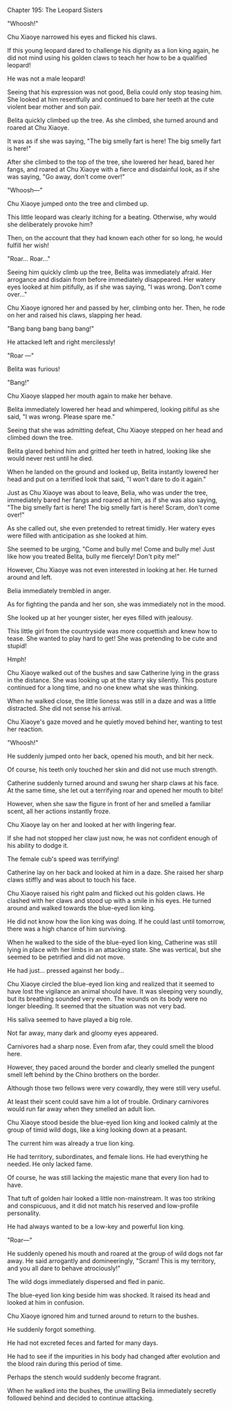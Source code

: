 Chapter 195: The Leopard Sisters

"Whoosh\!"

Chu Xiaoye narrowed his eyes and flicked his claws.

If this young leopard dared to challenge his dignity as a lion king again, he did not mind using his golden claws to teach her how to be a qualified leopard\!

He was not a male leopard\!

Seeing that his expression was not good, Belia could only stop teasing him. She looked at him resentfully and continued to bare her teeth at the cute violent bear mother and son pair.

Belita quickly climbed up the tree. As she climbed, she turned around and roared at Chu Xiaoye.

It was as if she was saying, "The big smelly fart is here\! The big smelly fart is here\!"

After she climbed to the top of the tree, she lowered her head, bared her fangs, and roared at Chu Xiaoye with a fierce and disdainful look, as if she was saying, "Go away, don't come over\!"

"Whoosh—"

Chu Xiaoye jumped onto the tree and climbed up.

This little leopard was clearly itching for a beating. Otherwise, why would she deliberately provoke him?

Then, on the account that they had known each other for so long, he would fulfill her wish\!

"Roar… Roar…"

Seeing him quickly climb up the tree, Belita was immediately afraid. Her arrogance and disdain from before immediately disappeared. Her watery eyes looked at him pitifully, as if she was saying, "I was wrong. Don't come over…"

Chu Xiaoye ignored her and passed by her, climbing onto her. Then, he rode on her and raised his claws, slapping her head.

"Bang bang bang bang bang\!"

He attacked left and right mercilessly\!

"Roar —"

Belita was furious\!

"Bang\!"

Chu Xiaoye slapped her mouth again to make her behave.

Belita immediately lowered her head and whimpered, looking pitiful as she said, "I was wrong. Please spare me."

Seeing that she was admitting defeat, Chu Xiaoye stepped on her head and climbed down the tree.

Belita glared behind him and gritted her teeth in hatred, looking like she would never rest until he died.

When he landed on the ground and looked up, Belita instantly lowered her head and put on a terrified look that said, "I won't dare to do it again."

Just as Chu Xiaoye was about to leave, Belia, who was under the tree, immediately bared her fangs and roared at him, as if she was also saying, "The big smelly fart is here\! The big smelly fart is here\! Scram, don't come over\!"

As she called out, she even pretended to retreat timidly. Her watery eyes were filled with anticipation as she looked at him.

She seemed to be urging, "Come and bully me\! Come and bully me\! Just like how you treated Belita, bully me fiercely\! Don't pity me\!"

However, Chu Xiaoye was not even interested in looking at her. He turned around and left.

Belia immediately trembled in anger.

As for fighting the panda and her son, she was immediately not in the mood.

She looked up at her younger sister, her eyes filled with jealousy.

This little girl from the countryside was more coquettish and knew how to tease. She wanted to play hard to get\! She was pretending to be cute and stupid\!

Hmph\!

Chu Xiaoye walked out of the bushes and saw Catherine lying in the grass in the distance. She was looking up at the starry sky silently. This posture continued for a long time, and no one knew what she was thinking.

When he walked close, the little lioness was still in a daze and was a little distracted. She did not sense his arrival.

Chu Xiaoye's gaze moved and he quietly moved behind her, wanting to test her reaction.

"Whoosh\!"

He suddenly jumped onto her back, opened his mouth, and bit her neck.

Of course, his teeth only touched her skin and did not use much strength.

Catherine suddenly turned around and swung her sharp claws at his face. At the same time, she let out a terrifying roar and opened her mouth to bite\!

However, when she saw the figure in front of her and smelled a familiar scent, all her actions instantly froze.

Chu Xiaoye lay on her and looked at her with lingering fear.

If she had not stopped her claw just now, he was not confident enough of his ability to dodge it.

The female cub's speed was terrifying\!

Catherine lay on her back and looked at him in a daze. She raised her sharp claws stiffly and was about to touch his face.

Chu Xiaoye raised his right palm and flicked out his golden claws. He clashed with her claws and stood up with a smile in his eyes. He turned around and walked towards the blue-eyed lion king.

He did not know how the lion king was doing. If he could last until tomorrow, there was a high chance of him surviving.

When he walked to the side of the blue-eyed lion king, Catherine was still lying in place with her limbs in an attacking state. She was vertical, but she seemed to be petrified and did not move.

He had just… pressed against her body…

Chu Xiaoye circled the blue-eyed lion king and realized that it seemed to have lost the vigilance an animal should have. It was sleeping very soundly, but its breathing sounded very even. The wounds on its body were no longer bleeding. It seemed that the situation was not very bad.

His saliva seemed to have played a big role.

Not far away, many dark and gloomy eyes appeared.

Carnivores had a sharp nose. Even from afar, they could smell the blood here.

However, they paced around the border and clearly smelled the pungent smell left behind by the Chino brothers on the border.

Although those two fellows were very cowardly, they were still very useful.

At least their scent could save him a lot of trouble. Ordinary carnivores would run far away when they smelled an adult lion.

Chu Xiaoye stood beside the blue-eyed lion king and looked calmly at the group of timid wild dogs, like a king looking down at a peasant.

The current him was already a true lion king.

He had territory, subordinates, and female lions. He had everything he needed. He only lacked fame.

Of course, he was still lacking the majestic mane that every lion had to have.

That tuft of golden hair looked a little non-mainstream. It was too striking and conspicuous, and it did not match his reserved and low-profile personality.

He had always wanted to be a low-key and powerful lion king.

"Roar—"

He suddenly opened his mouth and roared at the group of wild dogs not far away. He said arrogantly and domineeringly, "Scram\! This is my territory, and you all dare to behave atrociously\!"

The wild dogs immediately dispersed and fled in panic.

The blue-eyed lion king beside him was shocked. It raised its head and looked at him in confusion.

Chu Xiaoye ignored him and turned around to return to the bushes.

He suddenly forgot something.

He had not excreted feces and farted for many days.

He had to see if the impurities in his body had changed after evolution and the blood rain during this period of time.

Perhaps the stench would suddenly become fragrant.

When he walked into the bushes, the unwilling Belia immediately secretly followed behind and decided to continue attacking.
